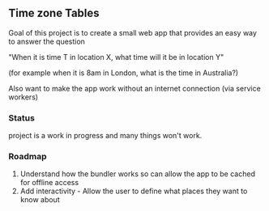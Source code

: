 ## Time zone Tables

Goal of this project is to create a small web app that provides an easy way to answer the question

"When it is time T in location X, what time will it be in location Y"

(for example when it is 8am in London, what is the time in Australia?)

Also want to make the app work without an internet connection (via service workers)

### Status

project is a work in progress and many things won't work.

### Roadmap

1) Understand how the bundler works so can allow the app to be cached for offline access
2) Add interactivity - Allow the user to define what places they want to know about